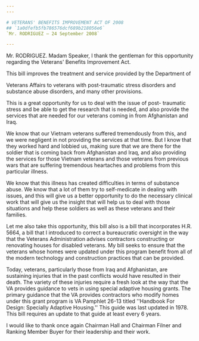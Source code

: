 ```yaml
---
---

# VETERANS' BENEFITS IMPROVEMENT ACT OF 2008
## `1a0dfefb5fb786576dcf689b218056e6`
`Mr. RODRIGUEZ — 24 September 2008`

---
```



Mr. RODRIGUEZ. Madam Speaker, I thank the gentleman for this 
opportunity regarding the Veterans' Benefits Improvement Act.

This bill improves the treatment and service provided by the 
Department of


Veterans Affairs to veterans with post-traumatic stress disorders and 
substance abuse disorders, and many other provisions.

This is a great opportunity for us to deal with the issue of post-
traumatic stress and be able to get the research that is needed, and 
also provide the services that are needed for our veterans coming in 
from Afghanistan and Iraq.

We know that our Vietnam veterans suffered tremendously from this, 
and we were negligent in not providing the services at that time. But I 
know that they worked hard and lobbied us, making sure that we are 
there for the soldier that is coming back from Afghanistan and Iraq, 
and also providing the services for those Vietnam veterans and those 
veterans from previous wars that are suffering tremendous heartaches 
and problems from this particular illness.

We know that this illness has created difficulties in terms of 
substance abuse. We know that a lot of them try to self-medicate in 
dealing with issues, and this will give us a better opportunity to do 
the necessary clinical work that will give us the insight that will 
help us to deal with those situations and help these soldiers as well 
as these veterans and their families.

Let me also take this opportunity, this bill also is a bill that 
incorporates H.R. 5664, a bill that I introduced to correct a 
bureaucratic oversight in the way that the Veterans Administration 
advises contractors constructing or renovating houses for disabled 
veterans. My bill seeks to ensure that the veterans whose homes were 
updated under this program benefit from all of the modern technology 
and construction practices that can be provided.

Today, veterans, particularly those from Iraq and Afghanistan, are 
sustaining injuries that in the past conflicts would have resulted in 
their death. The variety of these injuries require a fresh look at the 
way that the VA provides guidance to vets in using special adaptive 
housing grants. The primary guidance that the VA provides contractors 
who modify homes under this grant program is VA Pamphlet 26-13 titled 
''Handbook For Design: Specially Adaptive Housing.'' This guide was 
last updated in 1978. This bill requires an update to that guide at 
least every 6 years.

I would like to thank once again Chairman Hall and Chairman Filner 
and Ranking Member Buyer for their leadership and their work.